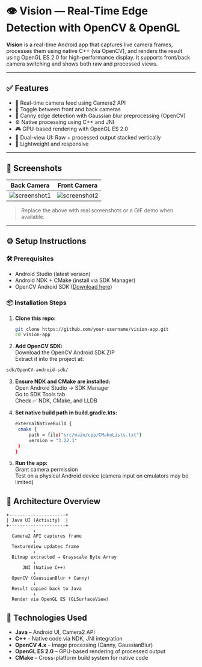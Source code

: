 # 👁️ Vision — Real-Time Edge Detection with OpenCV & OpenGL

**Vision** is a real-time Android app that captures live camera frames, processes them using native C++ (via OpenCV), and renders the result using OpenGL ES 2.0 for high-performance display. It supports front/back camera switching and shows both raw and processed views.

---

## ✅ Features

- 📸 Real-time camera feed using Camera2 API
- 🔄 Toggle between front and back cameras
- 🧠 Canny edge detection with Gaussian blur preprocessing (OpenCV)
- ⚙️ Native processing using C++ and JNI
- 🎮 GPU-based rendering with OpenGL ES 2.0
- 🔁 Dual-view UI: Raw + processed output stacked vertically
- 🎯 Lightweight and responsive

---

## 📸 Screenshots

| Back Camera                      | Front Camera     |
|----------------------------------|----------------------------------------|
| ![screenshot1](https://github.com/user-attachments/assets/4381547d-1efb-4b5b-b5da-97c3a2b6a205) | ![screenshot2](https://github.com/user-attachments/assets/d96d7212-ec17-4469-bb8d-ae5438ad4619)|



> Replace the above with real screenshots or a GIF demo when available.

---

## ⚙️ Setup Instructions

### 🛠 Prerequisites

- Android Studio (latest version)
- Android NDK + CMake (install via SDK Manager)
- OpenCV Android SDK ([Download here](https://opencv.org/releases/))

### 📦 Installation Steps

1. **Clone this repo:**

   ```bash
   git clone https://github.com/your-username/vision-app.git
   cd vision-app
   ```
2.  **Add OpenCV SDK:** <br>
     Download the OpenCV Android SDK ZIP <br>
     Extract it into the project at:
    
   ```bash
   sdk/OpenCV-android-sdk/
   ```
3. **Ensure NDK and CMake are installed:** <br>
Open Android Studio → SDK Manager <br>
Go to SDK Tools tab <br>
Check ✅ NDK, CMake, and LLDB

4. **Set native build path in build.gradle.kts:**
   ```bash
   externalNativeBuild {
    cmake {
        path = file("src/main/cpp/CMakeLists.txt")
        version = "3.22.1"
    }
   }
   ```
5. **Run the app:** <br>
Grant camera permission <br>
Test on a physical Android device (camera input on emulators may be limited)

## 🧠 Architecture Overview

```plaintext
+---------------------+
| Java UI (Activity)  |
+---------------------+
          ↓
  Camera2 API captures frame
          ↓
  TextureView updates frame
          ↓
  Bitmap extracted → Grayscale Byte Array
          ↓
      JNI (Native C++)
          ↓
  OpenCV (GaussianBlur + Canny)
          ↓
  Result copied back to Java
          ↓
  Render via OpenGL ES (GLSurfaceView)
```
## 🧩 Technologies Used

- **Java** – Android UI, Camera2 API
- **C++** – Native code via NDK, JNI integration
- **OpenCV 4.x** – Image processing (Canny, GaussianBlur)
- **OpenGL ES 2.0** – GPU-based rendering of processed output
- **CMake** – Cross-platform build system for native code

   
